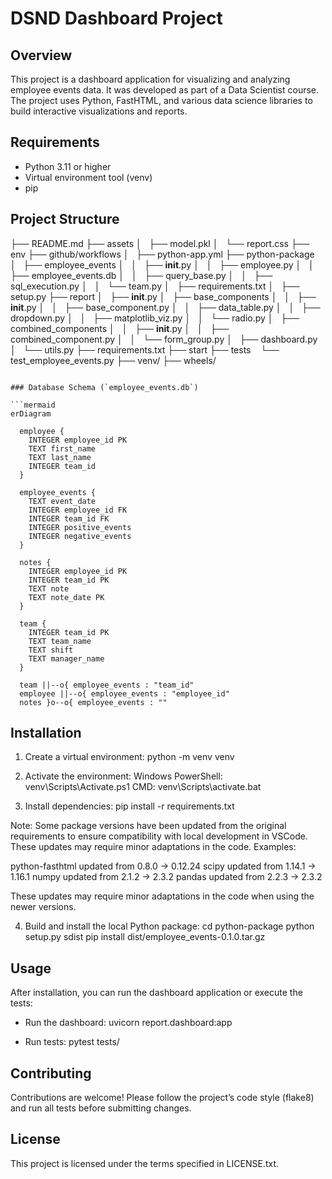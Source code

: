
# DSND Dashboard Project

## Overview
This project is a dashboard application for visualizing and analyzing employee events data. It was developed as part of a Data Scientist course. The project uses Python, FastHTML, and various data science libraries to build interactive visualizations and reports.

## Requirements
- Python 3.11 or higher
- Virtual environment tool (venv)
- pip

## Project Structure
├── README.md
├── assets
│   ├── model.pkl
│   └── report.css
├── env
├── github/workflows
│   ├── python-app.yml
├── python-package
│   ├── employee_events
│   │   ├── __init__.py
│   │   ├── employee.py
│   │   ├── employee_events.db
│   │   ├── query_base.py
│   │   ├── sql_execution.py
│   │   └── team.py
│   ├── requirements.txt
│   ├── setup.py
├── report
│   ├── __init__.py
│   ├── base_components
│   │   ├── __init__.py
│   │   ├── base_component.py
│   │   ├── data_table.py
│   │   ├── dropdown.py
│   │   ├── matplotlib_viz.py
│   │   └── radio.py
│   ├── combined_components
│   │   ├── __init__.py
│   │   ├── combined_component.py
│   │   └── form_group.py
│   ├── dashboard.py
│   └── utils.py
├── requirements.txt
├── start
├── tests
    └── test_employee_events.py
├── venv/
├── wheels/
```

### Database Schema (`employee_events.db`)

```mermaid
erDiagram

  employee {
    INTEGER employee_id PK
    TEXT first_name
    TEXT last_name
    INTEGER team_id
  }

  employee_events {
    TEXT event_date
    INTEGER employee_id FK
    INTEGER team_id FK
    INTEGER positive_events
    INTEGER negative_events
  }

  notes {
    INTEGER employee_id PK
    INTEGER team_id PK
    TEXT note
    TEXT note_date PK
  }

  team {
    INTEGER team_id PK
    TEXT team_name
    TEXT shift
    TEXT manager_name
  }

  team ||--o{ employee_events : "team_id"
  employee ||--o{ employee_events : "employee_id"
  notes }o--o{ employee_events : ""
```
## Installation

1. Create a virtual environment:
python -m venv venv

2. Activate the environment:
Windows PowerShell: venv\Scripts\Activate.ps1
CMD: venv\Scripts\activate.bat

3. Install dependencies:
pip install -r requirements.txt

Note: Some package versions have been updated from the original requirements to ensure compatibility with local development in VSCode. These updates may require minor adaptations in the code. Examples:

python-fasthtml updated from 0.8.0 → 0.12.24
scipy updated from 1.14.1 → 1.16.1
numpy updated from 2.1.2 → 2.3.2
pandas updated from 2.2.3 → 2.3.2

These updates may require minor adaptations in the code when using the newer versions.

4. Build and install the local Python package:
cd python-package
python setup.py sdist
pip install dist/employee_events-0.1.0.tar.gz

## Usage
After installation, you can run the dashboard application or execute the tests:

- Run the dashboard:
  uvicorn report.dashboard:app

- Run tests:
  pytest tests/

## Contributing
Contributions are welcome! Please follow the project’s code style (flake8) and run all tests before submitting changes.

## License
This project is licensed under the terms specified in LICENSE.txt.